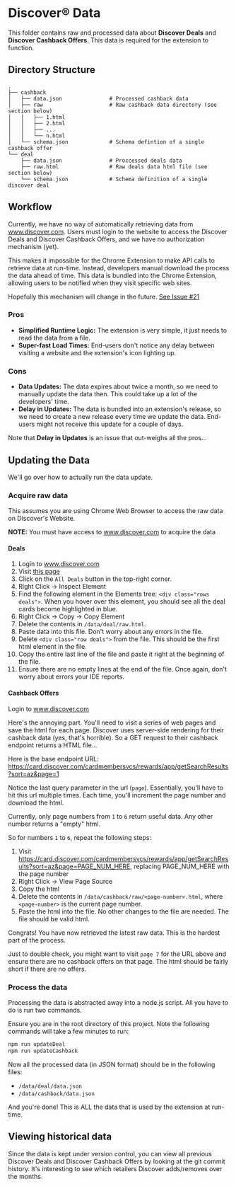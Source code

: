 # Discover® Data

This folder contains raw and processed data about **Discover Deals** and **Discover Cashback Offers**. This data is required for the extension to function.

## Directory Structure

```
.
├── cashback
│   ├── data.json               # Processed cashback data
│   ├── raw                     # Raw cashback data directory (see section below)
│   │   ├── 1.html
│   │   ├── 2.html
│   │   ├── ...
│   │   └── n.html
│   └── schema.json             # Schema defintion of a single cashback offer
└── deal
    ├── data.json               # Proccessed deals data
    ├── raw.html                # Raw deals data html file (see section below)
    └── schema.json             # Schema definition of a single discover deal
```

## Workflow

Currently, we have no way of automatically retrieving data from www.discover.com.
Users must login to the website to access the Discover Deals and Discover Cashback Offers, and we have no authorization mechanism (yet).

This makes it impossible for the Chrome Extension to make API calls to retrieve data at run-time.
Instead, developers manual download the process the data ahead of time.
This data is bundled into the Chrome Extension, allowing users to be notified when they visit specific web sites.

Hopefully this mechanism will change in the future. [See Issue #21](https://github.com/nareddyt/discover-rewards-notifier/issues/21)

### Pros

- **Simplified Runtime Logic:** The extension is very simple, it just needs to read the data from a file.
- **Super-fast Load Times:** End-users don't notice any delay between visiting a website and the extension's icon lighting up.

### Cons

- **Data Updates:** The data expires about twice a month, so we need to manually update the data then. This could take up a lot of the developers' time.
- **Delay in Updates:** The data is bundled into an extension's release, so we need to create a new release every time we update the data. End-users might not receive this update for a couple of days.

Note that **Delay in Updates** is an issue that out-weighs all the pros...

## Updating the Data

We'll go over how to actually run the data update.

### Acquire raw data

This assumes you are using Chrome Web Browser to access the raw data on Discover's Website.

**NOTE:** You must have access to www.discover.com to acquire the data

#### Deals

1. Login to www.discover.com
2. Visit [this page](https://card.discover.com/cardmembersvcs/deals/app/home#/deals)
3. Click on the `All Deals` button in the top-right corner.
4. Right Click -> Inspect Element
5. Find the following element in the Elements tree: `<div class="rows deals">`. When you hover over this element, you should see all the deal cards become highlighted in blue.
6. Right Click -> Copy -> Copy Element
7. Delete the contents in `/data/deal/raw.html`.
8. Paste data into this file. Don't worry about any errors in the file.
9. Delete `<div class="row deals">` from the file. This should be the first html element in the file.
10. Copy the entire last line of the file and paste it right at the beginning of the file.
11. Ensure there are no empty lines at the end of the file. Once again, don't worry about errors your IDE reports.

#### Cashback Offers

Login to www.discover.com

Here's the annoying part. You'll need to visit a series of web pages and save the html for each page.
Discover uses server-side rendering for their cashback data (yes, that's horrible). So a GET request to their cashback endpoint returns a HTML file...

Here is the base endpoint URL: https://card.discover.com/cardmembersvcs/rewards/app/getSearchResults?sort=az&page=1

Notice the last query parameter in the url (`page`).
Essentially, you'll have to hit this url multiple times. Each time, you'll increment the page number and download the html.

Currently, only page numbers from `1` to `6` return useful data. Any other number returns a "empty" html.

So for numbers `1` to `6`, repeat the following steps:

1. Visit https://card.discover.com/cardmembersvcs/rewards/app/getSearchResults?sort=az&page=PAGE_NUM_HERE, replacing PAGE_NUM_HERE with the page number
2. Right Click -> View Page Source
3. Copy the html
4. Delete the contents in `/data/cashback/raw/<page-number>.html`, where `<page-number>` is the current page number.
5. Paste the html into the file. No other changes to the file are needed. The file should be valid html.

Congrats! You have now retrieved the latest raw data. This is the hardest part of the process.

Just to double check, you might want to visit `page 7` for the URL above and ensure there are no cashback offers on that page. The html should be fairly short if there are no offers.

### Process the data

Processing the data is abstracted away into a node.js script. All you have to do is run two commands.

Ensure you are in the root directory of this project. Note the following commands will take a few minutes to run:

```bash
npm run updateDeal
npm run updateCashback
```

Now all the processed data (in JSON format) should be in the following files:
- `/data/deal/data.json`
- `/data/cashback/data.json`

And you're done! This is ALL the data that is used by the extension at run-time.

## Viewing historical data

Since the data is kept under version control, you can view all previous Discover Deals and Discover Cashback Offers by looking at the git commit history. It's interesting to see which retailers Discover adds/removes over the months.